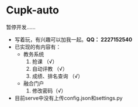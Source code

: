 # Cupk-auto
暂停开发......

- 写着玩，有兴趣可以加我一起。**QQ： 2227152540**
- 已实现的有内容有：
    - 教务系统
        1. 抢课 （√）
        2. 自动评教 （√）
        3. 成绩、排名查询 （√）
    - 融合门户
        1. 修改密码（√）
- 目前serve中没有上传config.json和settings.py
